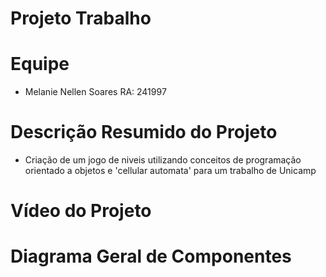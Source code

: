 # Projeto Trabalho

# Equipe
* Melanie Nellen Soares RA: 241997

# Descrição Resumido do Projeto
* Criação de um jogo de niveis utilizando conceitos de programação orientado a objetos e 'cellular automata' para um trabalho de Unicamp

# Vídeo do Projeto

# Diagrama Geral de Componentes
